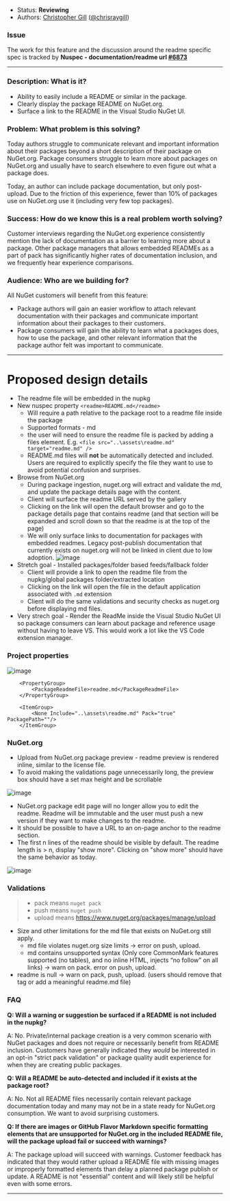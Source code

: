 * Status: **Reviewing**
* Authors: [Christopher Gill](https://github.com/chgill-msft) ([@chrisraygill](https://twitter.com/chrisraygill))

### Issue
The work for this feature and the discussion around the readme specific spec is tracked by **Nuspec - documentation/readme url [#6873](https://github.com/NuGet/Home/issues/6873)**

*****

### Description: What is it?

* Ability to easily include a README or similar in the package.
* Clearly display the package README on NuGet.org.
* Surface a link to the README in the Visual Studio NuGet UI.

### Problem: What problem is this solving?

Today authors struggle to communicate relevant and important information about their packages beyond a short description of their package on NuGet.org. Package consumers struggle to learn more about packages on NuGet.org and usually have to search elsewhere to even figure out what a package does.

Today, an author can include package documentation, but only post-upload. Due to the friction of this experience, fewer than 10% of packages use on NuGet.org use it (including very few top packages).

### Success: How do we know this is a real problem worth solving?

Customer interviews regarding the NuGet.org experience consistently mention the lack of documentation as a barrier to learning more about a package. Other package managers that allows embedded READMEs as a part of pack has significantly higher rates of documentation inclusion, and we frequently hear experience comparisons.

### Audience: Who are we building for?

All NuGet customers will benefit from this feature:
* Package authors will gain an easier workflow to attach relevant documentation with their packages and communicate important information about their packages to their customers.
* Package consumers will gain the ability to learn what a packages does, how to use the package, and other relevant information that the package author felt was important to communicate.

****

# Proposed design details

* The readme file will be embedded in the nupkg
* New nuspec property `<readme>README.md</readme>`
  * Will require a path relative to the package root to a readme file inside the package
  * Supported formats - md
  * the user will need to ensure the readme file is packed by adding a files element. E.g. `<file src="..\assets\readme.md" target="readme.md" />`
  * README.md files will **not** be automatically detected and included. Users are required to explicitly specify the file they want to use to avoid potential confusion and surprises.
* Browse from NuGet.org
  * During package ingestion, nuget.org will extract and validate the md, and update the package details page with the content.
  * Client will surface the readme URL served by the gallery
  * Clicking on the link will open the default browser and go to the package details page that contains readme (and that section will be expanded and scroll down so that the readme is at the top of the page)
  * We will only surface links to documentation for packages with embedded readmes. Legacy post-publish documentation that currently exists on nuget.org will not be linked in client due to low adoption.
![image](https://user-images.githubusercontent.com/15097183/89691998-4b2fd300-d8bf-11ea-83c1-6b4205d33229.png)
* Stretch goal - Installed packages/folder based feeds/fallback folder
  * Client will provide a link to open the readme file from the nupkg/global packages folder/extracted location
  * Clicking on the link will open the file in the default application associated with `.md` extension
  * Client will do the same validations and security checks as nuget.org before displaying md files.
* Very strech goal - Render the ReadMe inside the Visual Studio NuGet UI so package consumers can learn about package and reference usage without having to leave VS. This would work a lot like the VS Code extension manager.


### Project properties

![image](https://user-images.githubusercontent.com/15097183/93950924-e9161a80-fd12-11ea-9d0b-ae25c3bedb44.png)


```
    <PropertyGroup>
        <PackageReadmeFile>readme.md</PackageReadmeFile>
    </PropertyGroup>

    <ItemGroup>
        <None Include="..\assets\readme.md" Pack="true" PackagePath=""/>
    </ItemGroup>
```

### NuGet.org
* Upload from NuGet.org package preview - readme preview is rendered inline, similar to the license file.
* To avoid making the validations page unnecessarily long, the preview box should have a set max height and be scrollable  

![image](https://user-images.githubusercontent.com/15097183/93950678-26c67380-fd12-11ea-82ef-863a1430f414.png)

* NuGet.org package edit page will no longer allow you to edit the readme. Readme will be immutable and the user must push a new version if they want to make changes to the readme.
* It should be possible to have a URL to an on-page anchor to the readme section.
*  The first n lines of the readme should be visible by default. The readme length is > n, display "show more". Clicking on "show more" should have the same behavior as today.

![image](https://user-images.githubusercontent.com/15097183/89692400-6d762080-d8c0-11ea-8f37-7589bb83ca1b.png)

### 

### Validations
> + pack means `nuget pack`
> + push means `nuget push`
> + upload means https://www.nuget.org/packages/manage/upload 

* Size and other limitations for the md file that exists on NuGet.org still apply.
  * md file violates nuget.org size limits -> error on push, upload.
  * md contains unsupported syntax (Only core CommonMark features supported (no tables), and no inline HTML, injects “no follow” on all links) -> warn on pack. error on push, upload.
* readme is null -> warn on pack, push, upload. (users should remove that tag or add a meaningful readme.md file)

### FAQ

**Q: Will a warning or suggestion be surfaced if a README is not included in the nupkg?**

A: No. Private/internal package creation is a very common scenario with NuGet packages and does not require or necessarily benefit from README inclusion. Customers have generally indicated they _would_ be interested in an opt-in "strict pack validation" or package quality audit experience for when they are creating public packages.

**Q: Will a README be auto-detected and included if it exists at the package root?** 

A: No. Not all README files necessarily contain relevant package documentation today and many may not be in a state ready for NuGet.org consumption. We want to avoid surprising customers.

**Q: If there are images or GitHub Flavor Markdown specific formatting elements that are unsupported for NuGet.org in the included README file, will the package upload fail or succeed with warnings?**

A: The package upload will succeed with warnings. Customer feedback has indicated that they would rather upload a README file with missing images or improperly formatted elements than delay a planned package publish or update. A README is not "essential" content and will likely still be helpful even with some errors.


***